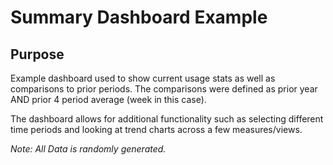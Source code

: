# Summary Dashboard Example

## Purpose

Example dashboard used to show current usage stats as well as comparisons to prior periods. The comparisons were defined as prior year AND prior 4 period average (week in this case).

The dashboard allows for additional functionality such as selecting different time periods and looking at trend charts across a few measures/views.

_Note: All Data is randomly generated._
